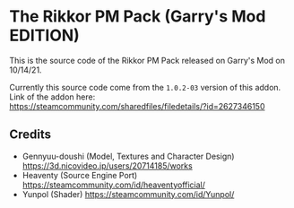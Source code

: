 # The Rikkor PM Pack (Garry's Mod EDITION)
This is the source code of the Rikkor PM Pack released on Garry's Mod on 10/14/21.  

Currently this source code come from the `1.0.2-03` version of this addon.  
Link of the addon here: https://steamcommunity.com/sharedfiles/filedetails/?id=2627346150
## Credits
* Gennyuu-doushi (Model, Textures and Character Design) https://3d.nicovideo.jp/users/20714185/works
* Heaventy (Source Engine Port) https://steamcommunity.com/id/heaventyofficial/
* Yunpol (Shader) https://steamcommunity.com/id/Yunpol/
